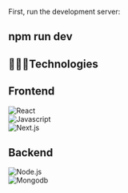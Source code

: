 First, run the development server:

## npm run dev

## 👩🏻‍💻Technologies

## Frontend
![React](https://img.shields.io/badge/react-%2320232a.svg?style=for-the-badge&logo=react&logoColor=%2361DAFB&labelColor=black)
<br>
![Javascript](https://img.shields.io/badge/-Javascript-F0DB4F?style=for-the-badge&labelColor=black&logo=javascript&logoColor=F0DB4F)
<br>
![Next.js](https://img.shields.io/badge/-NextJS-62cfc9?style=for-the-badge&labelColor=black&logo=next.js&logoColor=white)
<br>

## Backend
![Node.js](https://img.shields.io/badge/-Nodejs-3C873A?style=for-the-badge&labelColor=black&logo=node.js&logoColor=3C873A)
<br>
![Mongodb](https://img.shields.io/badge/-MongoDB-white?style=for-the-badge&labelColor=black&logo=mongodb&logoColor=white)
<br>
